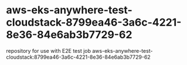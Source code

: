 # aws-eks-anywhere-test-cloudstack-8799ea46-3a6c-4221-8e36-84e6ab3b7729-62
repository for use with E2E test job aws-eks-anywhere-test-cloudstack:8799ea46-3a6c-4221-8e36-84e6ab3b7729-62
